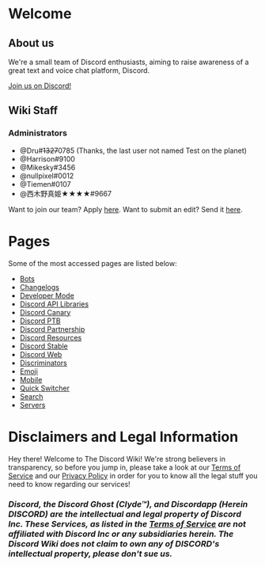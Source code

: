<!-- TITLE: The Discord Wiki -->
<!-- SUBTITLE: Welcome to The Discord Wiki! -->

# Welcome
## About us

We're a small team of Discord enthusiasts, aiming to raise awareness of a great text and voice chat platform, Discord.

[Join us on Discord!](http://discord.gg/WHz5r3N)
## Wiki Staff
### Administrators
* @Dru#~~1327~~0785 (Thanks, the last user not named Test on the planet)
* @Harrison#9100
* @Mikesky#3456
* @nullpixel#0012
* @Tiemen#0107
* @西木野真姫★★★★#9667

Want to join our team? Apply [here](https://docs.google.com/forms/d/e/1FAIpQLSc323VGuAwfxnBLOcYdD39TO1XzS21SjIC3LRkGQWAM0bF_0Q/viewform).
Want to submit an edit? Send it [here](https://docs.google.com/forms/d/e/1FAIpQLSfMCR4h366IQLJjrCnsd-dAwfPLdHjx8WTbT1VRxKRlDiISuA/viewform).
# Pages
Some of the most accessed pages are listed below:

* [Bots](https://discordia.me/bots)
* [Changelogs](https://discordia.me/changelog)
* [Developer Mode](https://discordia.me/developermode)
* [Discord API Libraries](https://discordia.me/libraries)
* [Discord Canary](https://discordia.me/canary)
* [Discord PTB](https://discordia.me/ptb)
* [Discord Partnership](https://discordia.me/partner)
* [Discord Resources](https://discordia.me/resources)
* [Discord Stable](https://discordia.me/stable)
* [Discord Web](https://discordia.me/web)
* [Discriminators](https://discordia.me/discriminator)
* [Emoji](https://discordia.me/emoji)
* [Mobile](https://discordia.me/mobile)
* [Quick Switcher](https://discordia.me/quickswitcher)
* [Search](https://discordia.me/search)
* [Servers](https://discordia.me/servers)
# Disclaimers and Legal Information
Hey there! Welcome to The Discord Wiki! We're strong believers in transparency, so before you jump in, please take a look at our [Terms of Service](https://discordia.me/terms) and our [Privacy Policy](https://discordia.me/privacy) in order for you to know all the legal stuff you need to know regarding our services!

### ***Discord, the Discord Ghost (Clyde™), and Discordapp (Herein DISCORD) are the intellectual and legal property of Discord Inc. These Services, as listed in the [Terms of Service](https://discordia.me/terms) are not affiliated with Discord Inc or any subsidiaries herein. The Discord Wiki does not claim to own any of DISCORD's intellectual property, please don't sue us.***